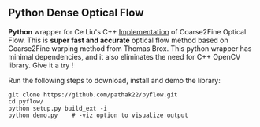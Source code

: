 ## Python Dense Optical Flow

**Python** wrapper for Ce Liu's C++ [Implementation](https://people.csail.mit.edu/celiu/OpticalFlow/) of Coarse2Fine Optical Flow. This is **super fast and accurate** optical flow method based on Coarse2Fine warping method from Thomas Brox. This python wrapper has minimal dependencies, and it also eliminates the need for C++ OpenCV library. Give it a try !

Run the following steps to download, install and demo the library:
  ```Shell
  git clone https://github.com/pathak22/pyflow.git
  cd pyflow/
  python setup.py build_ext -i
  python demo.py    # -viz option to visualize output
  ```
